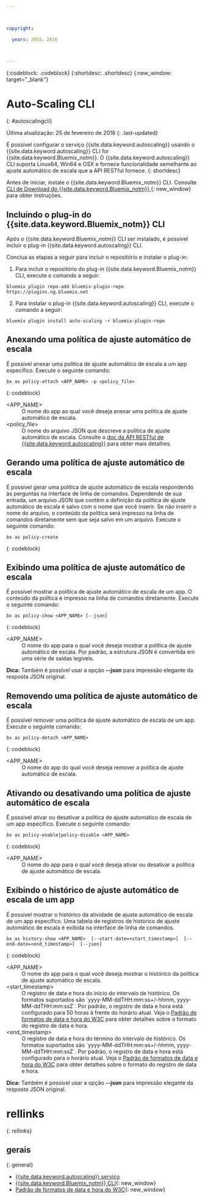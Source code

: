 ```yaml
---

 

copyright:

  years: 2015，2016

 

---
```


{:codeblock: .codeblock}
{:shortdesc: .shortdesc}
{:new_window: target="_blank"}

# Auto-Scaling CLI
{: #autoscalingcli}

Última atualização: 25 de fevereiro de 2016
{: .last-updated}


É possível configurar o serviço {{site.data.keyword.autoscaling}} usando o {{site.data.keyword.autoscaling}} CLI for {{site.data.keyword.Bluemix_notm}}. O {{site.data.keyword.autoscaling}} CLI suporta Linux64, Win64 e OSX e fornece funcionalidade semelhante ao ajuste automático de escala que a API RESTful fornece.
{: shortdesc}

Antes de iniciar, instale o {{site.data.keyword.Bluemix_notm}} CLI. Consulte [CLI de Download do {{site.data.keyword.Bluemix_notm}}
](http://plugins.ng.bluemix.net/ui/home.html){: new_window} para obter instruções.

## Incluindo o plug-in do {{site.data.keyword.Bluemix_notm}} CLI

Após o {{site.data.keyword.Bluemix_notm}} CLI ser instalado, é possível incluir o plug-in {{site.data.keyword.autoscaling}} CLI.

Conclua as etapas a seguir para incluir o repositório e instalar o plug-in:
1. Para incluir o repositório do plug-in {{site.data.keyword.Bluemix_notm}} CLI, execute o comando a seguir:
```
bluemix plugin repo-add bluemix-plugin-repo https://plugins.ng.bluemix.net
```
2. Para instalar o plug-in {{site.data.keyword.autoscaling}} CLI, execute o comando a seguir:
```
bluemix plugin install auto-scaling -r bluemix-plugin-repo
```

## Anexando uma política de ajuste automático de escala

É possível anexar uma política de ajuste automático de escala a um app específico. Execute o seguinte comando:

```
bx as policy-attach <APP_NAME> -p <policy_file>
```
{: codeblock}

<dl class="parml">
<dt class="pt dlterm">&lt;APP_NAME&gt;</dt>
<dd class="pd">O nome do app ao qual você deseja anexar uma política de ajuste automático de escala.</dd>
<dt class="pt dlterm">&lt;policy_file&gt;</dt>
<dd class="pd">O nome do arquivo JSON que descreve a política de ajuste automático de escala. Consulte o <a href="https://new-console.{DomainName}/apidocs/48" target="_blank">doc da API RESTful de {{site.data.keyword.autoscaling}}</a> para obter mais detalhes.</dd>
</dl>


## Gerando uma política de ajuste automático de escala

É possível gerar uma política de ajuste automático de escala respondendo às perguntas na interface de linha de comandos. Dependendo de sua entrada, um arquivo JSON que contém a definição da política de ajuste automático de escala é salvo com o nome que você inserir. Se não inserir o nome do arquivo, o conteúdo da política será impresso na linha de comandos diretamente sem que seja salvo em um arquivo. Execute o seguinte comando:

```
bx as policy-create
```
{: codeblock}


## Exibindo uma política de ajuste automático de escala

É possível mostrar a política de ajuste automático de escala de um app. O conteúdo da política é impresso na linha de comandos diretamente. Execute o seguinte comando:

```
bx as policy-show <APP_NAME> [--json]
```
{: codeblock}

<dl class="parml">
<dt class="pt dlterm">&lt;APP_NAME&gt;</dt>
<dd class="pd">O nome do app para o qual você deseja mostrar a política de ajuste automático de escala. Por padrão, a estrutura JSON é convertida em uma série de saídas legíveis.</dd>
</dl>

**Dica:** Também é possível usar a opção **--json** para impressão elegante da resposta JSON original.


## Removendo uma política de ajuste automático de escala

É possível remover uma política de ajuste automático de escala de um app. Execute o seguinte comando:

```
bx as policy-detach <APP_NAME>
```
{: codeblock}

<dl class="parml">
<dt class="pt dlterm">&lt;APP_NAME&gt;</dt>
<dd class="pd">O nome do app do qual você deseja remover a política de ajuste automático de escala.</dd>
</dl>


## Ativando ou desativando uma política de ajuste automático de escala

É possível ativar ou desativar a política de ajuste automático de escala de um app específico. Execute o seguinte comando:

```
bx as policy-enable|policy-disable <APP_NAME>
```
{: codeblock}

<dl class="parml">
<dt class="pt dlterm">&lt;APP_NAME&gt;</dt>
<dd class="pd">O nome do app para o qual você deseja ativar ou desativar a política de ajuste automático de escala.</dd>
</dl>


## Exibindo o histórico de ajuste automático de escala de um app

É possível mostrar o histórico da atividade de ajuste automático de escala de um app específico. Uma tabela de registros de histórico de ajuste automático de escala é exibida na interface de linha de comandos.

```
bx as history-show <APP_NAME>  [--start-date=<start_timestamp>]  [--end-date=<end_timestamp>]  [--json]
```
{: codeblock}

<dl class="parml">
<dt class="pt dlterm">&lt;APP_NAME&gt;</dt>
<dd class="pd">O nome do app para o qual você deseja mostrar o histórico da política de ajuste automático de escala.
<dt class="pt dlterm">&lt;start_timestamp&gt;</dt>
<dd class="pd">O registro de data e hora do início do intervalo de histórico. Os formatos suportados são `yyyy-MM-ddTHH:mm:ss+/-hhmm, yyyy-MM-ddTHH:mm:ssZ`. Por padrão, o registro de data e hora está configurado para 50 horas à frente do horário atual. Veja o <a href="https://www.w3.org/TR/NOTE-datetime" target="_blank">Padrão de formatos de data e hora do W3C</a> para obter detalhes sobre o formato do registro de data e hora. 
<dt class="pt dlterm">&lt;end_timestamp&gt;</dt>
<dd class="pd">O registro de data e hora do término do intervalo de histórico. Os formatos suportados são `yyyy-MM-ddTHH:mm:ss+/-hhmm, yyyy-MM-ddTHH:mm:ssZ`. Por padrão, o registro de data e hora está configurado para o horário atual. Veja o <a href="https://www.w3.org/TR/NOTE-datetime" target="_blank">Padrão de formatos de data e hora do W3C</a> para obter detalhes sobre o formato do registro de data e hora. 
</dl>



**Dica:** Também é possível usar a opção **--json** para impressão elegante da resposta JSON original.

# rellinks
{: rellinks}
## gerais
{: general}
* [{{site.data.keyword.autoscaling}} serviço](../../../services/Auto-Scaling/index.html)
* [{{site.data.keyword.Bluemix_notm}} CLI](http://plugins.ng.bluemix.net/ui/home.html){: new_window}
* [Padrão de formatos de data e hora do W3C](https://www.w3.org/TR/NOTE-datetime){: new_window}


